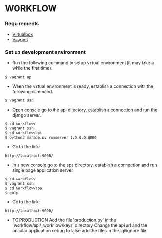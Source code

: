 WORKFLOW
===========

### Requirements

* [Virtualbox](https://www.virtualbox.org/wiki/Downloads)
* [Vagrant](https://www.vagrantup.com/downloads.html)

### Set up development environment

* Run the following command to setup virtual environment
(it may take a while the first time).

```sh
$ vagrant up
```

* When the virtual environment is ready, establish a connection with the
following command.

```sh
$ vagrant ssh
```



*  Open console go to the api directory, establish a connection and run the django server.

```sh
$ cd workflow/
$ vagrant ssh
$ cd workflow/api
$ python3 manage.py runserver 0.0.0.0:8000 
```

* Go to the link:
```sh
http://localhost:9000/
```



* In a new console go to the spa directory, establish a connection and run single page application server.

```sh
$ cd workflow/
$ vagrant ssh
$ cd workflow/spa
$ gulp
```

* Go to the link:
```sh
http://localhost:9090/
```

* TO PRODUCTION
Add the file 'production.py' in the 'workflow/api/_workflow/keys' directory
Change the api url and the angular application debug to false 
add the files in the .gitignore file.

